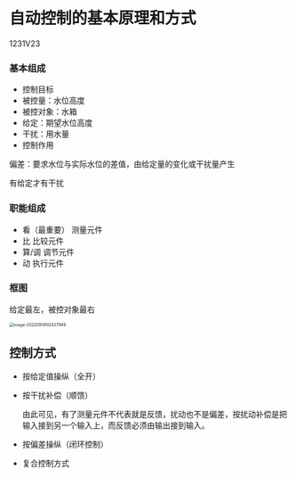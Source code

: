 # 自动控制的基本原理和方式
1231V23
### 基本组成

- 控制目标
- 被控量：水位高度
- 被控对象：水箱
- 给定：期望水位高度
- 干扰：用水量
- 控制作用

偏差：要求水位与实际水位的差值，由给定量的变化或干扰量产生

有给定才有干扰

### 职能组成

- 看（最重要）	测量元件
- 比   比较元件
- 算/调  调节元件
- 动  执行元件



### 框图

给定最左，被控对象最右

<img src="https://mypic-1312707183.cos.ap-nanjing.myqcloud.com/image-20220914102427949.png" alt="image-20220914102427949" style="zoom:50%;" />

## 控制方式

- 按给定值操纵（全开）

- 按干扰补偿（顺馈）

  由此可见，有了测量元件不代表就是反馈，扰动也不是偏差，按扰动补偿是把输入接到另一个输入上，而反馈必须由输出接到输入。

- 按偏差操纵（闭环控制）
- 复合控制方式
